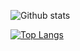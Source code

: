 ![Github stats](https://github-readme-stats.vercel.app/api?username=trulicups&theme=dark&show_icons=true)

[![Top Langs](https://github-readme-stats.vercel.app/api/top-langs/?username=trulicups&layout=compact&theme=dark)](https://github.com/anuraghazra/github-readme-stats)

<!--
**trulicups/trulicups** is a ✨ _special_ ✨ repository because its `README.md` (this file) appears on your GitHub profile.

Here are some ideas to get you started:

- 🔭 I’m currently working on ...
- 🌱 I’m currently learning ...
- 👯 I’m looking to collaborate on ...
- 🤔 I’m looking for help with ...
- 💬 Ask me about ...
- 📫 How to reach me: ...
- 😄 Pronouns: ...
- ⚡ Fun fact: ...
-->
